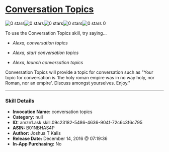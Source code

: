 # [Conversation Topics](http://alexa.amazon.com/#skills/amzn1.ask.skill.09c23182-5486-4636-904f-72c6c3f6c795)
![0 stars](../../images/ic_star_border_black_18dp_1x.png)![0 stars](../../images/ic_star_border_black_18dp_1x.png)![0 stars](../../images/ic_star_border_black_18dp_1x.png)![0 stars](../../images/ic_star_border_black_18dp_1x.png)![0 stars](../../images/ic_star_border_black_18dp_1x.png) 0

To use the Conversation Topics skill, try saying...

* *Alexa, conversation topics*

* *Alexa, start conversation topics*

* *Alexa, launch conversation topics*

Conversation Topics will provide a topic for conversation such as "Your topic for conversation is 'the holy roman empire was in no way holy, nor Roman, nor an empire'. Discuss amongst yourselves. Enjoy."

***

### Skill Details

* **Invocation Name:** conversation topics
* **Category:** null
* **ID:** amzn1.ask.skill.09c23182-5486-4636-904f-72c6c3f6c795
* **ASIN:** B01NBHAS4P
* **Author:** Joshua T Kalis
* **Release Date:** December 14, 2016 @ 07:19:36
* **In-App Purchasing:** No
